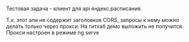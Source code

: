 Тестовая задача - клиент для api яндекс.расписания.

Т.к. этот апи не содержит заголовков CORS, запросы к нему можно делать только через прокси. На гитхаб демо выложить не получится. Прокси настроен в режиме ng serve
